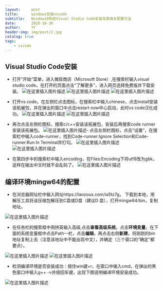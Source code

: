 ```yaml
---
layout:     post
title:      windows安装vscode
subtitle:   Window10系统Visual Studio Code安装及其相关配置方法
date:       2020-10-30
author:     YY
header-img: img/post/2.jpg
catalog: true
tags:
    - vscode
---
```


## Visual Studio Code安装
- 打开“开始”菜单，进入微软商店（Microsoft Store）,在搜索栏输入visual studio code，在打开的页面点击“了解更多”，进入网页选择免费版并下载安装。
![在这里插入图片描述](https://img-blog.csdnimg.cn/20201030165958119.png#pic_center)
![在这里插入图片描述](https://img-blog.csdnimg.cn/2020103017000543.png#pic_center)
![在这里插入图片描述](https://img-blog.csdnimg.cn/20201030170010277.png?x-oss-process=image/watermark,type_ZmFuZ3poZW5naGVpdGk,shadow_10,text_aHR0cHM6Ly9ibG9nLmNzZG4ubmV0L3FxXzQ2MTEwMjI0,size_16,color_FFFFFF,t_70#pic_center)

- 打开vs code，在左侧栏点击图标，在搜索栏中输入chinese，点击install安装该拓展包，并在弹出的窗口中点击restart now中心启动，此时vs code汉化成功。
![在这里插入图片描述](https://img-blog.csdnimg.cn/20201030170253857.png#pic_center)
![在这里插入图片描述](https://img-blog.csdnimg.cn/20201030170312327.png#pic_center)


- 再次点击左侧栏图标，搜索c/c++安装该拓展包，安装后再搜索code runner安装该拓展包。
![在这里插入图片描述](https://img-blog.csdnimg.cn/20201030170335199.png#pic_center)- 点击左侧栏图标，点击“设置”，在搜索栏中输入code-runner，找到Code-runner:Ignore Selection和Code-runner:Run In Terminal并打勾。
![在这里插入图片描述](https://img-blog.csdnimg.cn/2020103017041337.png#pic_center)
![在这里插入图片描述](https://img-blog.csdnimg.cn/20201030170419489.png#pic_center)
- 在第四步中的搜索栏中输入encoding，在Files:Encoding下将utf8改为gbk，这样在输出中文时就不会乱码了。
![在这里插入图片描述](https://img-blog.csdnimg.cn/20201030170444125.png?x-oss-process=image/watermark,type_ZmFuZ3poZW5naGVpdGk,shadow_10,text_aHR0cHM6Ly9ibG9nLmNzZG4ubmV0L3FxXzQ2MTEwMjI0,size_16,color_FFFFFF,t_70#pic_center)

## 编译环境mingw64的配置
- 在浏览器网址栏中输入网址https://lanzous.com/ia5tz7g， 下载到本地，用解压工具将该压缩包解压到C盘或D盘（建议D 盘），打开mingw64/bin，复制地址。

![在这里插入图片描述](https://img-blog.csdnimg.cn/20201030170529319.png#pic_center)

- 在任务栏的搜索框中用拼英输入高级,点击**查看高级系统**，点击**环境变量**，在下面的系统变量框中点击Path一栏，点击**编辑**，再点击右侧**新建**，将刚刚的bin地址复制上去（注意该地址中不能出现中文），并确定（三个窗口的“确定”都要点）。

![在这里插入图片描述](https://img-blog.csdnimg.cn/20201030170731391.png#pic_center)
![在这里插入图片描述](https://img-blog.csdnimg.cn/20201030170735148.png#pic_center)
- 检测编译环境是否安装成功：按住win键+r，在窗口中输入cmd，在弹出的黑色窗口中输入g++ -v并按回车键，出现下图说明编译环境安装成功。

![在这里插入图片描述](https://img-blog.csdnimg.cn/20201030170802119.png?x-oss-process=image/watermark,type_ZmFuZ3poZW5naGVpdGk,shadow_10,text_aHR0cHM6Ly9ibG9nLmNzZG4ubmV0L3FxXzQ2MTEwMjI0,size_16,color_FFFFFF,t_70#pic_center)

